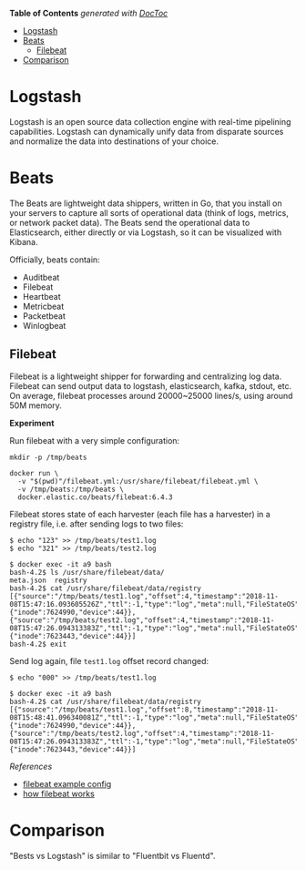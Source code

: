 <!-- START doctoc generated TOC please keep comment here to allow auto update -->
<!-- DON'T EDIT THIS SECTION, INSTEAD RE-RUN doctoc TO UPDATE -->
**Table of Contents**  *generated with [DocToc](https://github.com/thlorenz/doctoc)*

- [Logstash](#logstash)
- [Beats](#beats)
  - [Filebeat](#filebeat)
- [Comparison](#comparison)

<!-- END doctoc generated TOC please keep comment here to allow auto update -->

# Logstash

Logstash is an open source data collection engine with real-time pipelining capabilities. Logstash
can dynamically unify data from disparate sources and normalize the data into destinations of your
choice.

# Beats

The Beats are lightweight data shippers, written in Go, that you install on your servers to capture
all sorts of operational data (think of logs, metrics, or network packet data). The Beats send the
operational data to Elasticsearch, either directly or via Logstash, so it can be visualized with
Kibana.

Officially, beats contain:
- Auditbeat
- Filebeat
- Heartbeat
- Metricbeat
- Packetbeat
- Winlogbeat

## Filebeat

Filebeat is a lightweight shipper for forwarding and centralizing log data. Filebeat can send output
data to logstash, elasticsearch, kafka, stdout, etc. On average, filebeat processes around 20000~25000
lines/s, using around 50M memory.

**Experiment**

Run filebeat with a very simple configuration:

```
mkdir -p /tmp/beats

docker run \
  -v "$(pwd)"/filebeat.yml:/usr/share/filebeat/filebeat.yml \
  -v /tmp/beats:/tmp/beats \
  docker.elastic.co/beats/filebeat:6.4.3
```

Filebeat stores state of each harvester (each file has a harvester) in a registry file, i.e. after
sending logs to two files:

```
$ echo "123" >> /tmp/beats/test1.log
$ echo "321" >> /tmp/beats/test2.log

$ docker exec -it a9 bash
bash-4.2$ ls /usr/share/filebeat/data/
meta.json  registry
bash-4.2$ cat /usr/share/filebeat/data/registry
[{"source":"/tmp/beats/test1.log","offset":4,"timestamp":"2018-11-08T15:47:16.093605526Z","ttl":-1,"type":"log","meta":null,"FileStateOS":{"inode":7624990,"device":44}},{"source":"/tmp/beats/test2.log","offset":4,"timestamp":"2018-11-08T15:47:26.094313383Z","ttl":-1,"type":"log","meta":null,"FileStateOS":{"inode":7623443,"device":44}}]
bash-4.2$ exit
```

Send log again, file `test1.log` offset record changed:

```
$ echo "000" >> /tmp/beats/test1.log

$ docker exec -it a9 bash
bash-4.2$ cat /usr/share/filebeat/data/registry
[{"source":"/tmp/beats/test1.log","offset":8,"timestamp":"2018-11-08T15:48:41.096340081Z","ttl":-1,"type":"log","meta":null,"FileStateOS":{"inode":7624990,"device":44}},{"source":"/tmp/beats/test2.log","offset":4,"timestamp":"2018-11-08T15:47:26.094313383Z","ttl":-1,"type":"log","meta":null,"FileStateOS":{"inode":7623443,"device":44}}]
```

*References*

- [filebeat example config](https://github.com/elastic/beats/blob/master/filebeat/filebeat.yml)
- [how filebeat works](https://www.elastic.co/guide/en/beats/filebeat/current/how-filebeat-works.html)

# Comparison

"Bests vs Logstash" is similar to "Fluentbit vs Fluentd".
